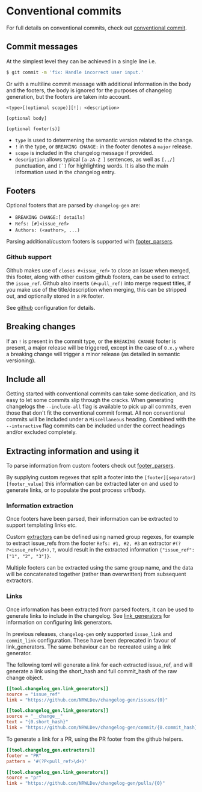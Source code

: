 # Conventional commits

For full details on conventional commits, check out [conventional
commit](https://www.conventionalcommits.org/en/v1.0.0/).

## Commit messages

At the simplest level they can be achieved in a single line i.e.

```bash
$ git commit -m 'fix: Handle incorrect user input.'
```

Or with a multiline commit message with additional information in the body
and the footers, the body is ignored for the purposes of changelog generation,
but the footers are taken into account.

```
<type>[(optional scope)][!]: <description>

[optional body]

[optional footer(s)]
```

* `type` is used to determening the semantic version related to the change.
* `!` in the type, or `BREAKING CHANGE:` in the footer denotes a `major` release.
* `scope` is included in the changelog message if provided.
* `description` allows typical `[a-zA-Z ]` sentences, as well as `[.,/]`
  punctuation, and ``[`]`` for highlighting words. It is also the main
  information used in the changelog entry.

## Footers

Optional footers that are parsed by `changelog-gen` are:

* `BREAKING CHANGE:[ details]`
* `Refs: [#]<issue_ref>`
* `Authors: (<author>, ...)`

Parsing additional/custom footers is supported with
[footer_parsers](https://nrwldev.github.io/changelog-gen/configuration/#footer_parsers).

### Github support

Github makes use of `closes #<issue_ref>` to close an issue when merged, this
footer, along with other custom github footers, can be used to extract the
`issue_ref`.  Github also inserts `(#<pull_ref)` into merge request titles, if
you make use of the title/description when merging, this can be stripped out,
and optionally stored in a `PR` footer.

See [github](https://nrwldev.github.io/changelog-gen/configuration/#github)
configuration for details.

## Breaking changes

If an `!` is present in the commit type, or the `BREAKING CHANGE` footer is
present, a major release will be triggered, except in the case of `0.x.y` where
a breaking change will trigger a minor release (as detailed in semantic
versioning).

## Include all

Getting started with conventional commits can take some dedication, and its
easy to let some commits slip through the cracks. When generating changelogs
the `--include-all` flag is available to pick up all commits, even those that
don't fit the conventional commit format. All non conventional commits will be
included under a `Miscellaneous` heading. Combined with the `--interactive`
flag commits can be included under the correct headings and/or excluded
completely.

## Extracting information and using it

To parse information from custom footers check out
[footer_parsers](https://nrwldev.github.io/changelog-gen/configuration/#footer_parsers).

By supplying custom regexes that split a footer into the
`[footer][separator][footer_value]` this information can be extracted later on
and used to generate links, or to populate the post process url/body.

### Information extraction

Once footers have been parsed, their information can be extracted to support templating links etc.

Custom
[extractors](https://nrwldev.github.io/changelog-gen/configuration/#extractors)
can be defined using named group regexes, for example to extract issue_refs
from the footer `Refs: #1, #2, #3` an extractor `#(?P<issue_ref>\d+),?`, would
result in the extracted information `{"issue_ref": ["1", "2", "3"]}`.

Multiple footers can be extracted using the same group name, and the data will
be concatenated together (rather than overwritten) from subsequent extractors.

### Links

Once information has been extracted from parsed footers, it can be used to
generate links to include in the changelog. See
[link_generators](https://nrwldev.github.io/changelog-gen/configuration/#link_generators)
for information on configuring link generators.

In previous releases, `changelog-gen` only supported `issue_link` and
`commit_link` configuration. These have been deprecated in favour of
link_generators. The same behaviour can be recreated using a link generator.

The following toml will generate a link for each extracted issue_ref, and will
generate a link using the short_hash and full commit_hash of the raw change
object.

```toml
[[tool.changelog_gen.link_generators]]
source = "issue_ref"
link = "https://github.com/NRWLDev/changelog-gen/issues/{0}"

[[tool.changelog_gen.link_generators]]
source = "__change__"
text = "{0.short_hash}"
link = "https://github.com/NRWLDev/changelog-gen/commit/{0.commit_hash}"
```

To generate a link for a PR, using the PR footer from the github helpers.

```toml
[[tool.changelog_gen.extractors]]
footer = "PR"
pattern = '#(?P<pull_ref>\d+)'

[[tool.changelog_gen.link_generators]]
source = "pr"
link = "https://github.com/NRWLDev/changelog-gen/pulls/{0}"
```
